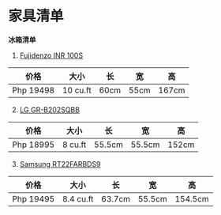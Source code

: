# 家具清单

**冰箱清单**
1. [Fujidenzo INR 100S](https://www.abenson.com/fujidenzo-inr-100s.html)

| 价格 | 大小 | 长 | 宽 | 高 |
| -- | -- | -- | -- | -- |
| Php 19498 | 10 cu.ft | 60cm | 55cm | 167cm |

2. [LG GR-B202SQBB](https://www.abenson.com/gr-b202sqbb.html)

| 价格 | 大小 | 长 | 宽 | 高 |
| -- | -- | -- | -- | -- |
| Php 18995 | 8 cu.ft | 55.5cm | 55.5cm | 152cm |

3. [Samsung RT22FARBDS9](https://www.abenson.com/samsung-rt22farbds9.html)

| 价格 | 大小 | 长 | 宽 | 高 |
| -- | -- | -- | -- | -- |
| Php 19495 | 8.4 cu.ft | 63.7cm | 55.5cm | 154.5cm |
